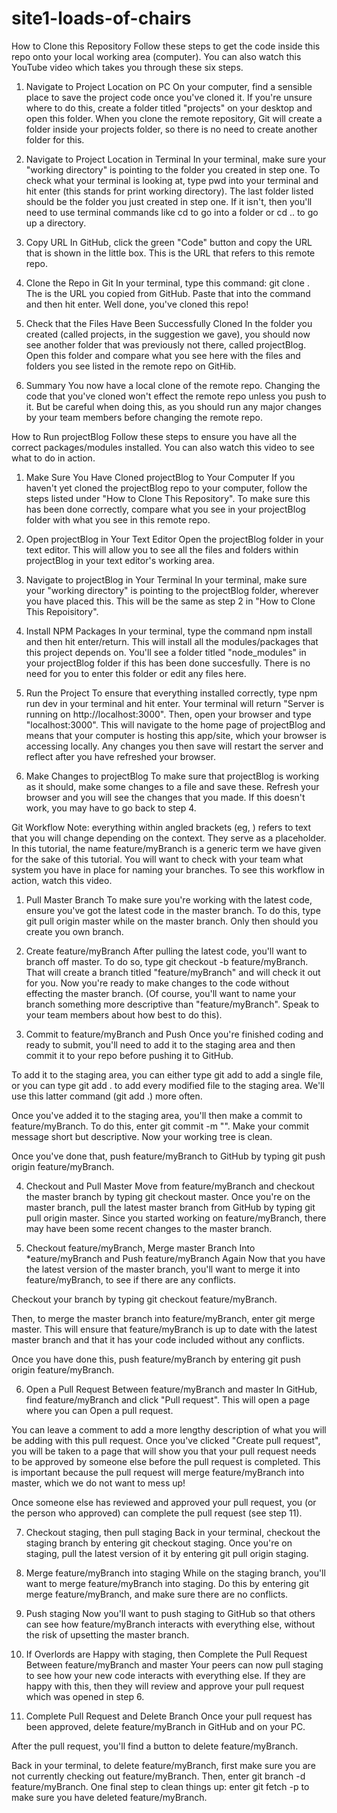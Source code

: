 # site1-loads-of-chairs
How to Clone this Repository
Follow these steps to get the code inside this repo onto your local working area (computer). You can also watch this YouTube video which takes you through these six steps.

1. Navigate to Project Location on PC
On your computer, find a sensible place to save the project code once you've cloned it. If you're unsure where to do this, create a folder titled "projects" on your desktop and open this folder. When you clone the remote repository, Git will create a folder inside your projects folder, so there is no need to create another folder for this.

2. Navigate to Project Location in Terminal
In your terminal, make sure your "working directory" is pointing to the folder you created in step one. To check what your terminal is looking at, type pwd into your terminal and hit enter (this stands for print working directory). The last folder listed should be the folder you just created in step one. If it isn't, then you'll need to use terminal commands like cd <foldername> to go into a folder or cd .. to go up a directory.

3. Copy URL
In GitHub, click the green "Code" button and copy the URL that is shown in the little box. This is the URL that refers to this remote repo.

4. Clone the Repo in Git
In your terminal, type this command: git clone <URL>. The is the URL you copied from GitHub. Paste that into the command and then hit enter. Well done, you've cloned this repo!

5. Check that the Files Have Been Successfully Cloned
In the folder you created (called projects, in the suggestion we gave), you should now see another folder that was previously not there, called projectBlog. Open this folder and compare what you see here with the files and folders you see listed in the remote repo on GitHib.

6. Summary
You now have a local clone of the remote repo. Changing the code that you've cloned won't effect the remote repo unless you push to it. But be careful when doing this, as you should run any major changes by your team members before changing the remote repo.

How to Run projectBlog
Follow these steps to ensure you have all the correct packages/modules installed. You can also watch this video to see what to do in action.

1. Make Sure You Have Cloned projectBlog to Your Computer
If you haven't yet cloned the projectBlog repo to your computer, follow the steps listed under "How to Clone This Repository". To make sure this has been done correctly, compare what you see in your projectBlog folder with what you see in this remote repo.

2. Open projectBlog in Your Text Editor
Open the projectBlog folder in your text editor. This will allow you to see all the files and folders within projectBlog in your text editor's working area.

3. Navigate to projectBlog in Your Terminal
In your terminal, make sure your "working directory" is pointing to the projectBlog folder, wherever you have placed this. This will be the same as step 2 in "How to Clone This Repoisitory".

4. Install NPM Packages
In your terminal, type the command npm install and then hit enter/return. This will install all the modules/packages that this project depends on. You'll see a folder titled "node_modules" in your projectBlog folder if this has been done succesfully. There is no need for you to enter this folder or edit any files here.

5. Run the Project
To ensure that everything installed correctly, type npm run dev in your terminal and hit enter. Your terminal will return "Server is running on http://localhost:3000". Then, open your browser and type "localhost:3000". This will navigate to the home page of projectBlog and means that your computer is hosting this app/site, which your browser is accessing locally. Any changes you then save will restart the server and reflect after you have refreshed your browser.

6. Make Changes to projectBlog
To make sure that projectBlog is working as it should, make some changes to a file and save these. Refresh your browser and you will see the changes that you made. If this doesn't work, you may have to go back to step 4.

Git Workflow
Note: everything within angled brackets (eg, <filename>) refers to text that you will change depending on the context. They serve as a placeholder. In this tutorial, the name feature/myBranch is a generic term we have given for the sake of this tutorial. You will want to check with your team what system you have in place for naming your branches. To see this workflow in action, watch this video.

1. Pull Master Branch
To make sure you're working with the latest code, ensure you've got the latest code in the master branch. To do this, type git pull origin master while on the master branch. Only then should you create you own branch.

2. Create feature/myBranch
After pulling the latest code, you'll want to branch off master. To do so, type git checkout -b feature/myBranch. That will create a branch titled "feature/myBranch" and will check it out for you. Now you're ready to make changes to the code without effecting the master branch. (Of course, you'll want to name your branch something more descriptive than "feature/myBranch". Speak to your team members about how best to do this).

3. Commit to feature/myBranch and Push
Once you're finished coding and ready to submit, you'll need to add it to the staging area and then commit it to your repo before pushing it to GitHub.

To add it to the staging area, you can either type git add <filename> to add a single file, or you can type git add . to add every modified file to the staging area. We'll use this latter command (git add .) more often.

Once you've added it to the staging area, you'll then make a commit to feature/myBranch. To do this, enter git commit -m "<message describing the commit>". Make your commit message short but descriptive. Now your working tree is clean.

Once you've done that, push feature/myBranch to GitHub by typing git push origin feature/myBranch.

4. Checkout and Pull Master
Move from feature/myBranch and checkout the master branch by typing git checkout master. Once you're on the master branch, pull the latest master branch from GitHub by typing git pull origin master. Since you started working on feature/myBranch, there may have been some recent changes to the master branch.

5. Checkout feature/myBranch, Merge master Branch Into *eature/myBranch and Push feature/myBranch Again
Now that you have the latest version of the master branch, you'll want to merge it into feature/myBranch, to see if there are any conflicts.

Checkout your branch by typing git checkout feature/myBranch.

Then, to merge the master branch into feature/myBranch, enter git merge master. This will ensure that feature/myBranch is up to date with the latest master branch and that it has your code included without any conflicts.

Once you have done this, push feature/myBranch by entering git push origin feature/myBranch.

6. Open a Pull Request Between feature/myBranch and master
In GitHub, find feature/myBranch and click "Pull request". This will open a page where you can Open a pull request.

You can leave a comment to add a more lengthy description of what you will be adding with this pull request. Once you've clicked "Create pull request", you will be taken to a page that will show you that your pull request needs to be approved by someone else before the pull request is completed. This is important because the pull request will merge feature/myBranch into master, which we do not want to mess up!

Once someone else has reviewed and approved your pull request, you (or the person who approved) can complete the pull request (see step 11).

7. Checkout staging, then pull staging
Back in your terminal, checkout the staging branch by entering git checkout staging. Once you're on staging, pull the latest version of it by entering git pull origin staging.

8. Merge feature/myBranch into staging
While on the staging branch, you'll want to merge feature/myBranch into staging. Do this by entering git merge feature/myBranch, and make sure there are no conflicts.

9. Push staging
Now you'll want to push staging to GitHub so that others can see how feature/myBranch interacts with everything else, without the risk of upsetting the master branch.

10. If Overlords are Happy with staging, then Complete the Pull Request Between feature/myBranch and master
Your peers can now pull staging to see how your new code interacts with everything else. If they are happy with this, then they will review and approve your pull request which was opened in step 6.

11. Complete Pull Request and Delete Branch
Once your pull request has been approved, delete feature/myBranch in GitHub and on your PC.

After the pull request, you'll find a button to delete feature/myBranch.

Back in your terminal, to delete feature/myBranch, first make sure you are not currently checking out feature/myBranch. Then, enter git branch -d feature/myBranch. One final step to clean things up: enter git fetch -p to make sure you have deleted feature/myBranch.
